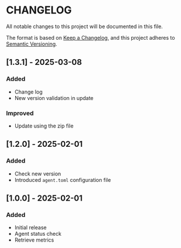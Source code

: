 # CHANGELOG

All notable changes to this project will be documented in this file.

The format is based on [Keep a Changelog](https://keepachangelog.com/en/1.1.0/),
and this project adheres to [Semantic Versioning](https://semver.org/spec/v2.0.0.html).

## [1.3.1] - 2025-03-08

### Added

- Change log
- New version validation in update

### Improved

- Update using the zip file

## [1.2.0] - 2025-02-01

### Added

- Check new version
- Introduced `agent.toml` configuration file

## [1.0.0] - 2025-02-01

### Added

- Initial release
- Agent status check
- Retrieve metrics
